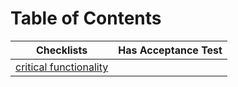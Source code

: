 # Table of Contents

| Checklists                                         | Has Acceptance Test|
| ---------------------------------------------------|-------------------|
| [critical functionality](critical-functionality-md)|                  |